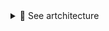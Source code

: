 <details>
<summary>🔵 See artchitecture</summary>
<p> 
  
[![isaac-arnault-AWS-solution-architect.png](https://i.postimg.cc/k4TZ98Wn/isaac-arnault-AWS-solution-architect.png)](https://postimg.cc/jwJv4D89)

</p>
</details>
